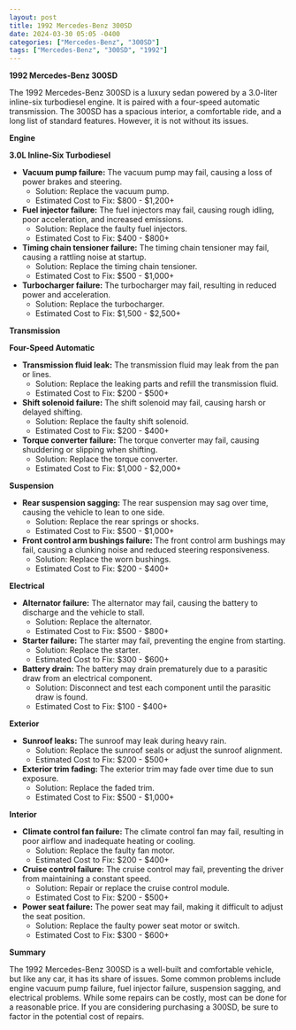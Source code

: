 ```yaml
---
layout: post
title: 1992 Mercedes-Benz 300SD
date: 2024-03-30 05:05 -0400
categories: ["Mercedes-Benz", "300SD"]
tags: ["Mercedes-Benz", "300SD", "1992"]
---
```

**1992 Mercedes-Benz 300SD**

The 1992 Mercedes-Benz 300SD is a luxury sedan powered by a 3.0-liter inline-six turbodiesel engine. It is paired with a four-speed automatic transmission. The 300SD has a spacious interior, a comfortable ride, and a long list of standard features. However, it is not without its issues.

**Engine**

**3.0L Inline-Six Turbodiesel**

* **Vacuum pump failure:** The vacuum pump may fail, causing a loss of power brakes and steering.
    * Solution: Replace the vacuum pump.
    * Estimated Cost to Fix: $800 - $1,200+
* **Fuel injector failure:** The fuel injectors may fail, causing rough idling, poor acceleration, and increased emissions.
    * Solution: Replace the faulty fuel injectors.
    * Estimated Cost to Fix: $400 - $800+
* **Timing chain tensioner failure:** The timing chain tensioner may fail, causing a rattling noise at startup.
    * Solution: Replace the timing chain tensioner.
    * Estimated Cost to Fix: $500 - $1,000+
* **Turbocharger failure:** The turbocharger may fail, resulting in reduced power and acceleration.
    * Solution: Replace the turbocharger.
    * Estimated Cost to Fix: $1,500 - $2,500+

**Transmission**

**Four-Speed Automatic**

* **Transmission fluid leak:** The transmission fluid may leak from the pan or lines.
    * Solution: Replace the leaking parts and refill the transmission fluid.
    * Estimated Cost to Fix: $200 - $500+
* **Shift solenoid failure:** The shift solenoid may fail, causing harsh or delayed shifting.
    * Solution: Replace the faulty shift solenoid.
    * Estimated Cost to Fix: $200 - $400+
* **Torque converter failure:** The torque converter may fail, causing shuddering or slipping when shifting.
    * Solution: Replace the torque converter.
    * Estimated Cost to Fix: $1,000 - $2,000+

**Suspension**

* **Rear suspension sagging:** The rear suspension may sag over time, causing the vehicle to lean to one side.
    * Solution: Replace the rear springs or shocks.
    * Estimated Cost to Fix: $500 - $1,000+
* **Front control arm bushings failure:** The front control arm bushings may fail, causing a clunking noise and reduced steering responsiveness.
    * Solution: Replace the worn bushings.
    * Estimated Cost to Fix: $200 - $400+

**Electrical**

* **Alternator failure:** The alternator may fail, causing the battery to discharge and the vehicle to stall.
    * Solution: Replace the alternator.
    * Estimated Cost to Fix: $500 - $800+
* **Starter failure:** The starter may fail, preventing the engine from starting.
    * Solution: Replace the starter.
    * Estimated Cost to Fix: $300 - $600+
* **Battery drain:** The battery may drain prematurely due to a parasitic draw from an electrical component.
    * Solution: Disconnect and test each component until the parasitic draw is found.
    * Estimated Cost to Fix: $100 - $400+

**Exterior**

* **Sunroof leaks:** The sunroof may leak during heavy rain.
    * Solution: Replace the sunroof seals or adjust the sunroof alignment.
    * Estimated Cost to Fix: $200 - $500+
* **Exterior trim fading:** The exterior trim may fade over time due to sun exposure.
    * Solution: Replace the faded trim.
    * Estimated Cost to Fix: $500 - $1,000+

**Interior**

* **Climate control fan failure:** The climate control fan may fail, resulting in poor airflow and inadequate heating or cooling.
    * Solution: Replace the faulty fan motor.
    * Estimated Cost to Fix: $200 - $400+
* **Cruise control failure:** The cruise control may fail, preventing the driver from maintaining a constant speed.
    * Solution: Repair or replace the cruise control module.
    * Estimated Cost to Fix: $200 - $500+
* **Power seat failure:** The power seat may fail, making it difficult to adjust the seat position.
    * Solution: Replace the faulty power seat motor or switch.
    * Estimated Cost to Fix: $300 - $600+

**Summary**

The 1992 Mercedes-Benz 300SD is a well-built and comfortable vehicle, but like any car, it has its share of issues. Some common problems include engine vacuum pump failure, fuel injector failure, suspension sagging, and electrical problems. While some repairs can be costly, most can be done for a reasonable price. If you are considering purchasing a 300SD, be sure to factor in the potential cost of repairs.
